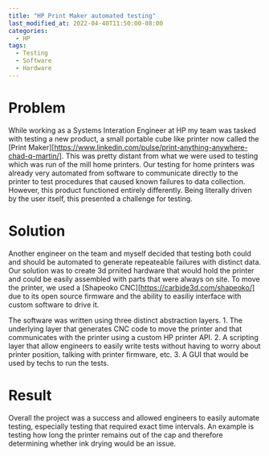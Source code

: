 ```yaml
---
title: "HP Print Maker automated testing"
last_modified_at: 2022-04-40T11:50:00-08:00
categories:
  - HP
tags:
  - Testing
  - Software
  - Hardware
---
```


# Problem
While working as a Systems Interation Engineer at HP my team was tasked with testing a new product, a small portable cube like printer now called the [Print Maker][https://www.linkedin.com/pulse/print-anything-anywhere-chad-q-martin/]. This was pretty distant from what we were used to testing which was run of the mill home printers. Our testing for home printers was already very automated from software to communicate directly to the printer to test procedures that caused known failures to data collection. However, this product functioned entirely differently. Being literally driven by the user itself, this presented a challenge for testing. 

# Solution
Another engineer on the team and myself decided that testing both could and should be automated to generate repeateable failures with distinct data. Our solution was to create 3d prnited hardware that would hold the printer and could be easily assembled with parts that were always on site. To move the printer, we used a [Shapeoko CNC][https://carbide3d.com/shapeoko/] due to its open source firmware and the ability to easiliy interface with custom software to drive it. 

The software was written using three distinct abstraction layers. 1. The underlying layer that generates CNC code to move the printer and that communicates with the printer using a custom HP printer API. 2. A scripting layer that allow engineers to easily write tests without having to worry about printer position, talking with printer firmware, etc. 3. A GUI that would be used by techs to run the tests. 

# Result
Overall the project was a success and allowed engineers to easily automate testing, especially testing that required exact time intervals. An example is testing how long the printer remains out of the cap and therefore determining whether ink drying would be an issue. 